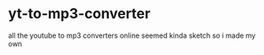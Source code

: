 # yt-to-mp3-converter
all the youtube to mp3 converters online seemed kinda sketch so i made my own

